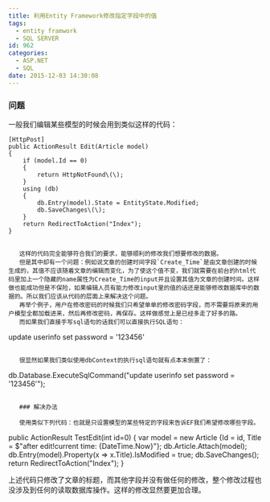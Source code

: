 ```yaml
---
title: 利用Entity Framework修改指定字段中的值
tags:
  - entity framwork
  - SQL SERVER
id: 962
categories:
  - ASP.NET
  - SQL
date: 2015-12-03 14:30:08
---
```


### 问题

一般我们编辑某些模型的时候会用到类似这样的代码：

    [HttpPost]
    public ActionResult Edit(Article model)
    {
        if (model.Id == 0)
        {
            return HttpNotFound\(\);
        }
        using (db)
        {
            db.Entry(model).State = EntityState.Modified;
            db.SaveChanges\(\);
        }
        return RedirectToAction("Index");
    }


 ```

    这样的代码完全能够符合我们的要求，能够顺利的修改我们想要修改的数据。
    但是其中却有一个问题：例如说文章的创建时间字段`Create_Time`是由文章创建的时候生成的，其值不应该随着文章的编辑而变化，为了使这个值不变，我们就需要在前台的html代码里加上一个隐藏的name属性为Create_Time的input并且设置其值为文章的创建时间。这样做也能成功但是不保险，如果编辑人员有能力修改input里的值的话还是能够修改数据库中的数据的。所以我们应该从代码的层面上来解决这个问题。
    再举个例子，用户在修改密码的时候我们只希望单单的修改密码字段，而不需要将原来的用户模型全都加载进来，然后再修改密码，再保存。这样做感觉上是已经多走了好多的路。
    而如果我们直接手写sql语句的话我们可以直接执行SQL语句：

```  

 update userinfo set password = '123456'


 ```

    很显然如果我们类似使用dbContext的执行sql语句就有点本末倒置了：

```  

 db.Database.ExecuteSqlCommand("update userinfo set password = '123456'");


 ```

    ### 解决办法

    使用类似下列代码：也就是只设置模型的某些特定的字段来告诉EF我们希望修改哪些字段。

```  

 public ActionResult TestEdit(int id=0)
    {
        var model = new Article {Id = id, Title = $"after edit!current time: {DateTime.Now}"};
        db.Article.Attach(model);
        db.Entry(model).Property(x =&gt; x.Title).IsModified = true;
        db.SaveChanges\(\);
        return RedirectToAction("Index");
    }

上述代码只修改了文章的标题，而其他字段并没有做任何的修改，整个修改过程也没涉及到任何的读取数据库操作。这样的修改显然要更加合理。
